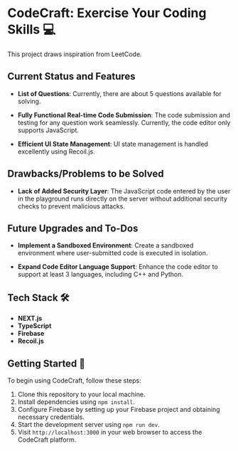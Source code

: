 # CodeCraft: Exercise Your Coding Skills 💻

This project draws inspiration from LeetCode.

## Current Status and Features 

- **List of Questions**: Currently, there are about 5 questions available for solving.
  
- **Fully Functional Real-time Code Submission**: The code submission and testing for any question work seamlessly. Currently, the code editor only supports JavaScript.

- **Efficient UI State Management**: UI state management is handled excellently using Recoil.js.


## Drawbacks/Problems to be Solved
- **Lack of Added Security Layer**: The JavaScript code entered by the user in the playground runs directly on the server without additional security checks to prevent malicious attacks.


## Future Upgrades and To-Dos 
- **Implement a Sandboxed Environment**: Create a sandboxed environment where user-submitted code is executed in isolation.

- **Expand Code Editor Language Support**: Enhance the code editor to support at least 3 languages, including C++ and Python.


## Tech Stack 🛠️

- **NEXT.js**
- **TypeScript** 
- **Firebase**
- **Recoil.js**


## Getting Started 🚀

To begin using CodeCraft, follow these steps:

1. Clone this repository to your local machine.
2. Install dependencies using `npm install`.
3. Configure Firebase by setting up your Firebase project and obtaining necessary credentials.
4. Start the development server using `npm run dev`.
5. Visit `http://localhost:3000` in your web browser to access the CodeCraft platform.
